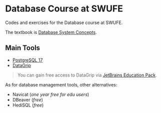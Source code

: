 # Database Course at SWUFE

Codes and exercises for the Database course at SWUFE.

The textbook is [Database System Concepts](https://www.db-book.com/db7/).

## Main Tools

- [PostgreSQL 17](https://www.postgresql.org/)
- [DataGrip](https://www.jetbrains.com/datagrip/)

> You can gain free access to DataGrip via [JetBrains Education Pack](https://www.jetbrains.com/community/education/#students).

As for database management tools, other alternatives:

- Navicat (_one year free for edu users_)
- DBeaver (_free_)
- HediSQL (_free_)
